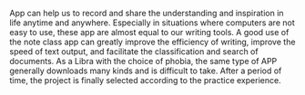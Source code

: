 App can help us to record and share the understanding and inspiration in life anytime and anywhere. Especially in situations where computers are not easy to use, these app are almost equal to our writing tools.
A good use of the note class app can greatly improve the efficiency of writing, improve the speed of text output, and facilitate the classification and search of documents.
As a Libra with the choice of phobia, the same type of APP generally downloads many kinds and is difficult to take. After a period of time, the project is finally selected according to the practice experience.

